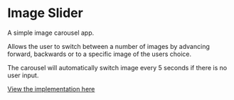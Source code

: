 # Image Slider

A simple image carousel app.

Allows the user to switch between a number of images by advancing forward, backwards or to a specific image of the users choice.

The carousel will automatically switch image every 5 seconds if there is no user input.

[View the implementation here](https://aderose.github.io/image-slider/dist/index.html)
